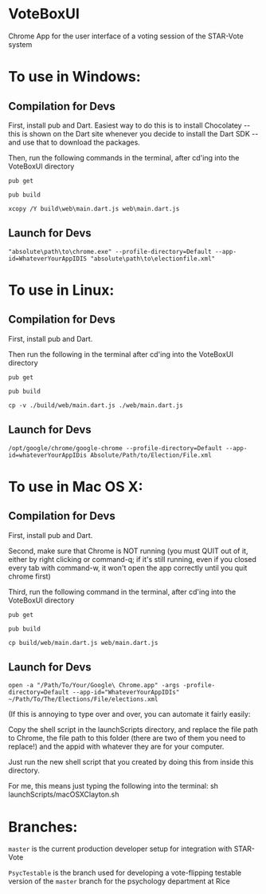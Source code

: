 # VoteBoxUI
Chrome App for the user interface of a voting session of the STAR-Vote system

# To use in Windows:

## Compilation for Devs

First, install pub and Dart. Easiest way to do this is to install Chocolatey -- this is shown on the Dart site whenever you
decide to install the Dart SDK -- and use that to download the packages.

Then, run the following commands in the terminal, after cd'ing into the VoteBoxUI directory

`pub get`

`pub build`

`xcopy /Y build\web\main.dart.js web\main.dart.js`

## Launch for Devs
`"absolute\path\to\chrome.exe" --profile-directory=Default --app-id=WhateverYourAppIDIS "absolute\path\to\electionfile.xml"`


# To use in Linux:

## Compilation for Devs
First, install pub and Dart.

Then run the following in the terminal after cd'ing into the VoteBoxUI directory

`pub get`

`pub build`

`cp -v ./build/web/main.dart.js ./web/main.dart.js`

## Launch for Devs
`/opt/google/chrome/google-chrome --profile-directory=Default --app-id=whateverYourAppIDis Absolute/Path/to/Election/File.xml`


# To use in Mac OS X:

## Compilation for Devs
First, install pub and Dart.

Second,  make sure that Chrome is NOT running (you must QUIT out of it, either by
right clicking or command-q; if it's still running, even if you closed every tab
with command-w, it won't open the app correctly until you quit chrome first)

Third, run the following command in the terminal, after cd'ing into the VoteBoxUI directory

`pub get`

`pub build`

`cp build/web/main.dart.js web/main.dart.js`

## Launch for Devs
`open -a "/Path/To/Your/Google\ Chrome.app" -args -profile-directory=Default --app-id="WhateverYourAppIDIs" ~/Path/To/The/Elections/File/elections.xml`

(If this is annoying to type over and over, you can automate it fairly easily:

Copy the shell script in the launchScripts directory, and replace the file
path to Chrome, the file path to this folder (there are two of them you need
to replace!) and the appid with whatever they are for your computer.  


Just run the new shell script that you created by doing this from inside
this directory.

For me, this means just typing the following into the terminal:
sh launchScripts/macOSXClayton.sh

# Branches:

`master` is the current production developer setup for integration with STAR-Vote

`PsycTestable` is the branch used for developing a vote-flipping testable version of the `master` branch for the psychology department at Rice
